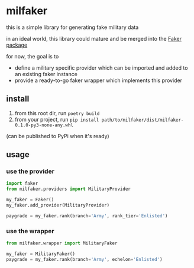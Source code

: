 # milfaker
this is a simple library for generating fake military data

in an ideal world, this library could mature and be merged into the [Faker package](https://pypi.org/project/Faker/)

for now, the goal is to
- define a military specific provider which can be imported and added to an existing faker instance
- provide a ready-to-go faker wrapper which implements this provider

## install
1. from this root dir, run `poetry build`
2. from your project, run `pip install path/to/milfaker/dist/milfaker-0.1.0-py3-none-any.whl`

(can be published to PyPi when it's ready)


## usage
### use the provider
```python
import faker
from milfaker.providers import MilitaryProvider

my_faker = Faker()
my_faker.add_provider(MilitaryProvider)

paygrade = my_faker.rank(branch='Army', rank_tier='Enlisted')
```

### use the wrapper
```python
from milfaker.wrapper import MilitaryFaker

my_faker = MilitaryFaker()
paygrade = my_faker.rank(branch='Army', echelon='Enlisted')
```

